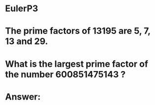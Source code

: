 # EulerP3
# The prime factors of 13195 are 5, 7, 13 and 29.

# What is the largest prime factor of the number 600851475143 ? 
# Answer:
